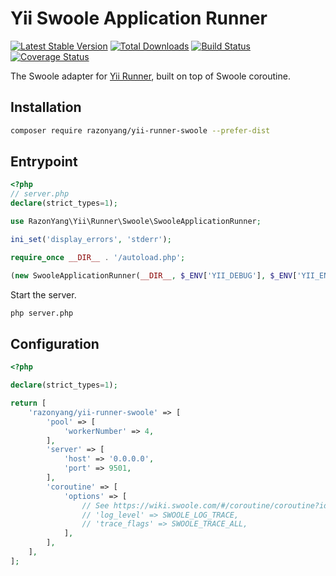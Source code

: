 # Yii Swoole Application Runner

[![Latest Stable Version](https://poser.pugx.org/razonyang/yii-runner-swoole/v/stable.png)](https://packagist.org/packages/razonyang/yii-runner-swoole)
[![Total Downloads](https://poser.pugx.org/razonyang/yii-runner-swoole/downloads.png)](https://packagist.org/packages/razonyang/yii-runner-swoole)
[![Build Status](https://github.com/razonyang/yii-runner-swoole/workflows/build/badge.svg)](https://github.com/razonyang/yii-runner-swoole/actions)
[![Coverage Status](https://coveralls.io/repos/github/razonyang/yii-runner-swoole/badge.svg?branch=main)](https://coveralls.io/github/razonyang/yii-runner-swoole?branch=main)

The Swoole adapter for [Yii Runner](https://github.com/yiisoft/yii-runner), built on top of Swoole coroutine.

## Installation

```bash
composer require razonyang/yii-runner-swoole --prefer-dist
```

## Entrypoint

```php
<?php
// server.php
declare(strict_types=1);

use RazonYang\Yii\Runner\Swoole\SwooleApplicationRunner;

ini_set('display_errors', 'stderr');

require_once __DIR__ . '/autoload.php';

(new SwooleApplicationRunner(__DIR__, $_ENV['YII_DEBUG'], $_ENV['YII_ENV']))->run();
```

Start the server.

```bash
php server.php
```

## Configuration

```php
<?php

declare(strict_types=1);

return [
    'razonyang/yii-runner-swoole' => [
        'pool' => [
            'workerNumber' => 4,
        ],
        'server' => [
            'host' => '0.0.0.0',
            'port' => 9501,
        ],
        'coroutine' => [
            'options' => [
                // See https://wiki.swoole.com/#/coroutine/coroutine?id=set.
                // 'log_level' => SWOOLE_LOG_TRACE,
                // 'trace_flags' => SWOOLE_TRACE_ALL,
            ],
        ],
    ],
];
```
